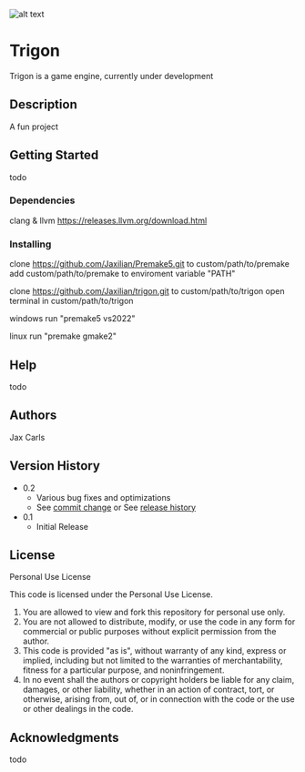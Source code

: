 ![alt text](https://github.com/Jaxilian/trigon/tree/main/trigon.png?raw=true)

# Trigon

Trigon is a game engine, currently under development

## Description

A fun project

## Getting Started

todo

### Dependencies

clang & llvm
https://releases.llvm.org/download.html

### Installing

clone https://github.com/Jaxilian/Premake5.git to custom/path/to/premake
add custom/path/to/premake to enviroment variable "PATH" 

clone https://github.com/Jaxilian/trigon.git to custom/path/to/trigon
open terminal in custom/path/to/trigon

windows
run "premake5 vs2022"

linux
run "premake gmake2"


## Help

todo

## Authors

Jax Carls

## Version History

* 0.2
    * Various bug fixes and optimizations
    * See [commit change]() or See [release history]()
* 0.1
    * Initial Release

## License

Personal Use License

This code is licensed under the Personal Use License.

1. You are allowed to view and fork this repository for personal use only.
2. You are not allowed to distribute, modify, or use the code in any form for commercial or public purposes without explicit permission from the author.
3. This code is provided "as is", without warranty of any kind, express or implied, including but not limited to the warranties of merchantability, fitness for a particular purpose, and noninfringement.
4. In no event shall the authors or copyright holders be liable for any claim, damages, or other liability, whether in an action of contract, tort, or otherwise, arising from, out of, or in connection with the code or the use or other dealings in the code.

## Acknowledgments

todo